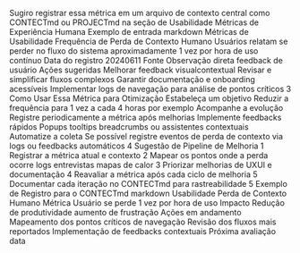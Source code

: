 Sugiro registrar essa métrica em um arquivo de contexto central como CONTECTmd ou PROJECTmd na seção de Usabilidade  Métricas de Experiência Humana Exemplo de entrada
markdown
 Métricas de Usabilidade
 Frequência de Perda de Contexto Humano
Usuários relatam se perder no fluxo do sistema aproximadamente 1 vez por hora de uso contínuo
 Data do registro 20240611
 Fonte Observação direta  feedback de usuário
 Ações sugeridas
 Melhorar feedback visualcontextual
 Revisar e simplificar fluxos complexos
 Garantir documentação e onboarding acessíveis
 Implementar logs de navegação para análise de pontos críticos
 3 Como Usar Essa Métrica para Otimização
 Estabeleça um objetivo
Reduzir a frequência para 1 vez a cada 4 horas por exemplo
 Acompanhe a evolução
Registre periodicamente a métrica após melhorias
 Implemente feedbacks rápidos
Popups tooltips breadcrumbs ou assistentes contextuais
 Automatize a coleta
Se possível registre eventos de perda de contexto via logs ou feedbacks automáticos
 4 Sugestão de Pipeline de Melhoria
1 Registrar a métrica atual e contexto
2 Mapear os pontos onde a perda ocorre logs entrevistas mapas de calor
3 Priorizar melhorias de UXUI e documentação
4 Reavaliar a métrica após cada ciclo de melhoria
5 Documentar cada iteração no CONTECTmd para rastreabilidade
 5 Exemplo de Registro para o CONTECTmd
markdown
 Usabilidade Perda de Contexto Humano
 Métrica Usuário se perde 1 vez por hora de uso
 Impacto Redução de produtividade aumento de frustração
 Ações em andamento
 Mapeamento dos pontos críticos de navegação
 Revisão dos fluxos mais reportados
 Implementação de feedbacks contextuais
 Próxima avaliação data